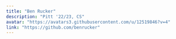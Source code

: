 ```yaml
---
title: "Ben Rucker"
description: "Pitt '22/23, CS"
avatar: "https://avatars3.githubusercontent.com/u/12519846?v=4"
link: "https://github.com/benrucker"
---
```

